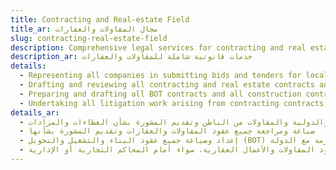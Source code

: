 ```yaml
---
title: Contracting and Real-estate Field
title_ar: مجال المقاولات والعقارات
slug: contracting-real-estate-field
description: Comprehensive legal services for contracting and real estate matters
description_ar: خدمات قانونية شاملة للمقاولات والعقارات
details:
  - Representing all companies in submitting bids and tenders for local and international contracting works and subcontracting and providing advice on bids and auctions
  - Drafting and reviewing all contracting and real estate contracts and providing advice on them
  - Preparing and drafting all BOT contracts and all construction contracts concluded with the state
  - Undertaking all litigation work arising from contracting contracts and real estate business, whether before the commercial or administrative courts
details_ar:
  - تمثيل جميع الشركات في تقديم العطاءات والمناقصات لأعمال المقاولات المحلية والدولية والمقاولات من الباطن وتقديم المشورة بشأن العطاءات والمزادات
  - صياغة ومراجعة جميع عقود المقاولات والعقارات وتقديم المشورة بشأنها
  - إعداد وصياغة جميع عقود البناء والتشغيل والتحويل (BOT) وجميع عقود الإنشاءات المبرمة مع الدولة
  - القيام بجميع أعمال التقاضي الناشئة عن عقود المقاولات والأعمال العقارية، سواء أمام المحاكم التجارية أو الإدارية
---
```

